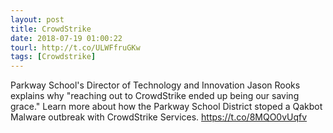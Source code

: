 ```yaml
---
layout: post
title: CrowdStrike
date: 2018-07-19 01:00:22
tourl: http://t.co/ULWFfruGKw
tags: [Crowdstrike]
---
```

Parkway School's Director of Technology and Innovation Jason Rooks explains why "reaching out to CrowdStrike ended up being our saving grace." Learn more about how the Parkway School District stoped a Qakbot Malware outbreak with CrowdStrike Services. https://t.co/8MQO0vUqfv